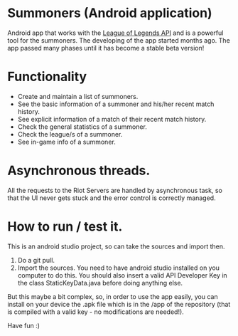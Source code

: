 # Summoners (Android application)
Android app that works with the [League of Legends API](https://developer.riotgames.com/api/methods) and
is a powerful tool for the summoners. The developing of the app started months ago. The app passed many
phases until it has become a stable beta version!

# Functionality
- Create and maintain a list of summoners.
- See the basic information of a summoner and his/her recent match history.
- See explicit information of a match of their recent match history.
- Check the general statistics of a summoner.
- Check the league/s of a summoner.
- See in-game info of a summoner.

# Asynchronous threads.
All the requests to the Riot Servers are handled by asynchronous task, so that the
UI never gets stuck and the error control is correctly managed.

# How to run / test it.
This is an android studio project, so can take the sources and import then.
1. Do a git pull.
2. Import the sources.
You need to have android studio installed on you computer to do this. You should
also insert a valid API Developer Key in the class StaticKeyData.java before
doing anything else.

But this maybe a bit complex, so, in order to use the app easily, you can
install on your device the .apk file which is in the /app of the repository
(that is compiled with a valid key - no modifications are needed!).

Have fun :)
